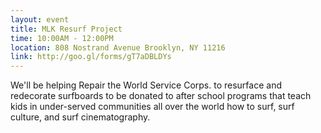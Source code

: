 ```yaml
---
layout: event
title: MLK Resurf Project
time: 10:00AM - 12:00PM
location: 808 Nostrand Avenue Brooklyn, NY 11216
link: http://goo.gl/forms/gT7aDBLDYs
---
```

We'll be helping Repair the World Service Corps. to resurface and redecorate surfboards to be donated to after school programs that teach kids in under-served communities all over the world how to surf, surf culture, and surf cinematography. 